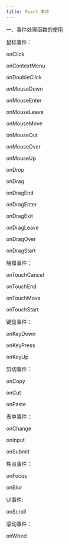 ```yaml
---
title: React 事件
---
```




一、事件处理函数的使用

鼠标事件：

onClick

onContextMenu

onDoubleClick

onMouseDown

onMouseEnter

onMouseLeave

onMouseMove

onMouseOut

onMouseOver

onMouseUp

onDrop

onDrag

onDragEnd

onDragEnter

onDragExit

onDragLeave

onDragOver

onDragStart

触摸事件：

onTouchCancel

onTouchEnd

onTouchMove

onTouchStart

键盘事件：

onKeyDown

onKeyPress

onKeyUp

剪切事件：

onCopy

onCut

onPaste

表单事件：

onChange

onInput

onSubmit

焦点事件：

onFocus

onBlur

UI事件:

onScroll

滚动事件：

onWheel
